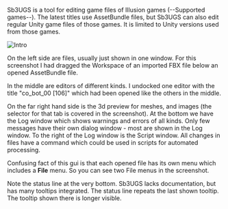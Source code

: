 Sb3UGS is a tool for editing game files of Illusion games (--Supported games--). The latest titles use AssetBundle files, but Sb3UGS can also edit regular Unity game files of those games. It is limited to Unity versions used from those games.

![Intro](https://user-images.githubusercontent.com/104311725/167820796-6663c768-2d30-4788-937d-b0b5b419de8a.png)

On the left side are files, usually just shown in one window. For this screenshot I had dragged the Workspace of an imported FBX file below an opened AssetBundle file.

In the middle are editors of different kinds. I undocked one editor with the title "co_bot_00 [106]" which had been opened like the others in the middle.

On the far right hand side is the 3d preview for meshes, and images (the selector for that tab is covered in the screenshot).
At the bottom we have the Log window which shows warnings and errors of all kinds. Only few messages have their own dialog window - most are shown in the Log window. To the right of the Log window is the Script window. All changes in files have a command which could be used in scripts for automated processing.

Confusing fact of this gui is that each opened file has its own menu which includes a **File** menu. So you can see two File menus in the screenshot.

Note the status line at the very bottom. Sb3UGS lacks documentation, but has many tooltips integrated. The status line repeats the last shown tooltip. The tooltip shown there is longer visible.